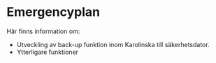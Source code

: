 # Emergencyplan

Här finns information om:

 * Utveckling av back-up funktion inom Karolinska till säkerhetsdator.
 * Ytterligare funktioner
 
